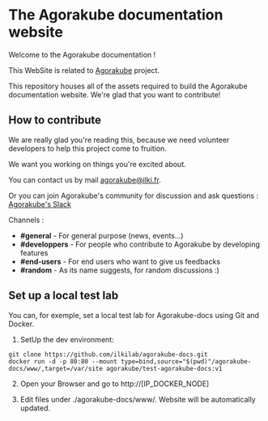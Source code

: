 # The Agorakube documentation website

Welcome to the Agorakube documentation !

This WebSite is related to [Agorakube](https://github.com/ilkilab/agorakube) project.

This repository houses all of the assets required to build the Agorakube documentation website. We're glad that you want to contribute!

## How to contribute

We are really glad you're reading this, because we need volunteer developers to help this project come to fruition.

We want you working on things you're excited about.

You can contact us by mail agorakube@ilki.fr.

Or you can join Agorakube's community for discussion and ask questions : [Agorakube's Slack](http://slack.agorakube.ilkilabs.io/)

Channels :
- **#general** - For general purpose (news, events...)
- **#developpers** - For people who contribute to Agorakube by developing features
- **#end-users** - For end users who want to give us feedbacks
- **#random** - As its name suggests, for random discussions :)

## Set up a local test lab

You can, for exemple, set a local test lab for Agorakube-docs using Git and Docker.


1) SetUp the dev environment:
```
git clone https://github.com/ilkilab/agorakube-docs.git
docker run -d -p 80:80 --mount type=bind,source="$(pwd)"/agorakube-docs/www/,target=/var/site agorakube/test-agorakube-docs:v1
```
2) Open your Browser and go to http://[IP_DOCKER_NODE]

3) Edit files under ./agorakube-docs/www/. Website will be automatically updated.



